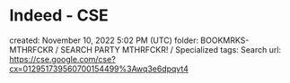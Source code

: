 # Indeed - CSE

created: November 10, 2022 5:02 PM (UTC)
folder: BOOKMRKS-MTHRFCKR / SEARCH PARTY MTHRFCKR! / Specialized
tags: Search
url: https://cse.google.com/cse?cx=012951739560700154499%3Awq3e6dpqvt4